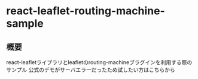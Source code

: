 # react-leaflet-routing-machine-sample
## 概要
react-leafletライブラリとleafletのrouting-machineブラグインを利用する際のサンプル
公式のデモがサーバエラーだったため試したい方はこちらから
